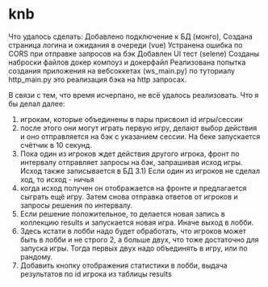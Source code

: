 # knb

Что удалось сделать:
Добавлено подключение к БД (монго),
Создана страница логина и ожидания в очереди (vue)
Устранена ошибка по CORS при отправке запросов на бэк
Добавлен UI тест (selene)
Созданы наброски файлов докер компоуз и докерфайл
Реализована попытка создания приложения на вебсоккетах (ws_main.py) по туториалу
http_main.py это реализация бэка на http запросах.

В связи с тем, что время исчерпано, не всё удалось реализовать.
Что я бы делал далее:
1) игрокам, которые объединены в пары присвоил id игры/сессии
2) после этого они могут играть первую игру, делают выбор действия и оно отправляется на бэк с указанием сессии. На беке запускается счётчик в 10 секунд.
3) Пока один из игроков ждет действия другого игрока, фронт по интервалу отправляет запросы на бэк, запрашивая исход игры. Исход также записывается в БД
3.1) Если один из игроков не сделал ход, то исход - ничья
4) когда исход получен он отображается на фронте и предлагается сыграть ещё игру. Затем снова отправка ответов от игроков и запросы решения по интервалу.
5) Если решение положительное, то делается новая запись в коллекцию results и запускается новая игра. Иначе выход в лобби. 
6) Здесь кстати в лобби надо будет обработать, что игроков может быть в лобби и не строго 2, а больше двух, что тоже достаточно для запуска игры. Тогда первых двух надо объединять в игру, или по рандому.
7) Добавить кнопку отображения статистики в лобби, выдача результатов по id игрока из таблицы results
